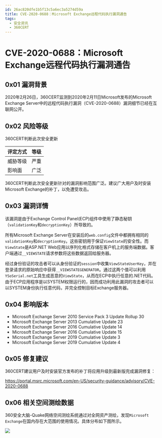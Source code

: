 ```yaml
---
id: 26ac820dfe1b5f13c5a6ec3a5274d59a
title: CVE-2020-0688：Microsoft Exchange远程代码执行漏洞通告
tags: 
  - 安全资讯
  - 360CERT
---
```


# CVE-2020-0688：Microsoft Exchange远程代码执行漏洞通告

0x01 漏洞背景
---------


2020年2月26日，360CERT监测到2020年2月11日Microsoft发布的Microsoft Exchange Server中的远程代码执行漏洞（CVE-2020-0688）漏洞细节已经在互联网公开。


0x02 风险等级
---------


360CERT判断此次安全更新




| 评定方式 | 等级 |
| --- | --- |
| 威胁等级 | 严重 |
| 影响面 | 广泛 |


360CERT判断此次安全更新针对的漏洞影响范围广泛。建议广大用户及时安装Microsoft Exchange的补丁，以免遭受攻击。


0x03 漏洞详情
---------


该漏洞是由于Exchange Control Panel(ECP)组件中使用了静态秘钥（`validationKey`和`decryptionKey`）所导致的。


所有Microsoft Exchange Server在安装后的`web.config`文件中都拥有相同的`validationKey`和`decryptionKey`。这些密钥用于保证`ViewState`的安全性。而`ViewState`是ASP.NET Web应用以序列化格式存储在客户机上的服务端数据。客户端通过`__VIEWSTATE`请求参数将这些数据返回给服务器。


经过身份验证的攻击者可以从身份验证的`session`中收集`ViewStateUserKey`，并在登录请求的原始响应中获得`__VIEWSTATEGENERATOR`。通过这两个值可以利用`YSoSerial.net`工具生成恶意的`ViewState`，从而在ECP中执行任意的.NET代码。由于ECP应用程序是以SYSTEM权限运行的，因而成功利用此漏洞的攻击者可以以SYSTEM身份执行任意代码，并完全控制目标Exchange服务器。


0x04 影响版本
---------


* Microsoft Exchange Server 2010 Service Pack 3 Update Rollup 30
* Microsoft Exchange Server 2013 Cumulative Update 23
* Microsoft Exchange Server 2016 Cumulative Update 14
* Microsoft Exchange Server 2016 Cumulative Update 15
* Microsoft Exchange Server 2019 Cumulative Update 3
* Microsoft Exchange Server 2019 Cumulative Update 4


0x05 修复建议
---------


360CERT建议用户及时安装官方发布的补丁将应用升级到最新版完成漏洞修复：


<https://portal.msrc.microsoft.com/en-US/security-guidance/advisory/CVE-2020-0688>


0x06 相关空间测绘数据
-------------


360安全大脑-Quake网络空间测绘系统通过对全网资产测绘，发现`Microsoft Exchange`在国内存在大范围的使用情况。具体分布如下图所示。


![](https://p403.ssl.qhimgs4.com/t0114c70cd2fbcd14bc.jpeg)


